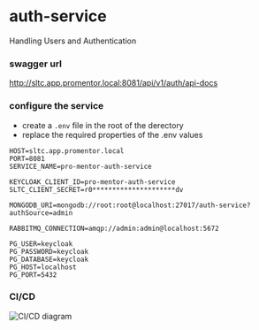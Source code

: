 # auth-service

Handling Users and Authentication

### swagger url

http://sltc.app.promentor.local:8081/api/v1/auth/api-docs

### configure the service

-   create a `.env` file in the root of the derectory
-   replace the required properties of the .env values

```
HOST=sltc.app.promentor.local
PORT=8081
SERVICE_NAME=pro-mentor-auth-service

KEYCLOAK_CLIENT_ID=pro-mentor-auth-service
SLTC_CLIENT_SECRET=r0*********************dv

MONGODB_URI=mongodb://root:root@localhost:27017/auth-service?authSource=admin

RABBITMQ_CONNECTION=amqp://admin:admin@localhost:5672

PG_USER=keycloak
PG_PASSWORD=keycloak
PG_DATABASE=keycloak
PG_HOST=localhost
PG_PORT=5432
```

### CI/CD

<img src="https://github.com/Pro-Mentor/auth-service/blob/main/assets/Auth_Deployment.drawio.png" alt="CI/CD diagram" title="CI/CD Diagram">
